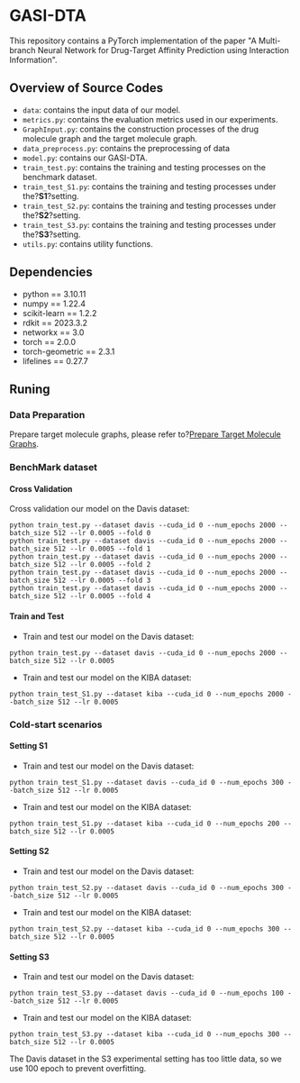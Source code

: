# GASI-DTA

This repository contains a PyTorch implementation of the paper "A Multi-branch Neural Network for Drug-Target Affinity Prediction using Interaction Information".

## Overview of Source Codes

- `data`: contains the input data of our model.
- `metrics.py`: contains the evaluation metrics used in our experiments.
- `GraphInput.py`: contains the construction processes of  the drug molecule graph and the target molecule graph.
- `data_preprocess.py`: contains the preprocessing of data 
- `model.py`: contains our GASI-DTA.
- `train_test.py`: contains the training and testing processes on the benchmark dataset.
- `train_test_S1.py`: contains the training and testing processes under the?**S1**?setting.
- `train_test_S2.py`: contains the training and testing processes under the?**S2**?setting.
- `train_test_S3.py`: contains the training and testing processes under the?**S3**?setting.
- `utils.py`: contains utility functions.

## Dependencies

- python == 3.10.11
- numpy == 1.22.4
- scikit-learn == 1.2.2
- rdkit == 2023.3.2
- networkx == 3.0
- torch == 2.0.0
- torch-geometric == 2.3.1
- lifelines == 0.27.7

## Runing

### Data Preparation

Prepare target molecule graphs, please refer to?[Prepare Target Molecule Graphs](https://github.com/Xiaolin-Yang-S/GASI-DTA/blob/main/source/data/README.md#prepare-target-molecule-graphs).

### BenchMark dataset

#### Cross Validation

Cross validation our model on the Davis dataset:

```shell
python train_test.py --dataset davis --cuda_id 0 --num_epochs 2000 --batch_size 512 --lr 0.0005 --fold 0
python train_test.py --dataset davis --cuda_id 0 --num_epochs 2000 --batch_size 512 --lr 0.0005 --fold 1
python train_test.py --dataset davis --cuda_id 0 --num_epochs 2000 --batch_size 512 --lr 0.0005 --fold 2
python train_test.py --dataset davis --cuda_id 0 --num_epochs 2000 --batch_size 512 --lr 0.0005 --fold 3
python train_test.py --dataset davis --cuda_id 0 --num_epochs 2000 --batch_size 512 --lr 0.0005 --fold 4

```

#### Train and Test

- Train and test our model on the Davis dataset:
    
```shell
python train_test.py --dataset davis --cuda_id 0 --num_epochs 2000 --batch_size 512 --lr 0.0005 
```
    
- Train and test our model on the KIBA dataset:
    
```shell
python train_test_S1.py --dataset kiba --cuda_id 0 --num_epochs 2000 --batch_size 512 --lr 0.0005 

```

### Cold-start scenarios
#### Setting S1
- Train and test our model on the Davis dataset:
    
```shell
python train_test_S1.py --dataset davis --cuda_id 0 --num_epochs 300 --batch_size 512 --lr 0.0005 
```
    
- Train and test our model on the KIBA dataset:
    
```shell
python train_test_S1.py --dataset kiba --cuda_id 0 --num_epochs 200 --batch_size 512 --lr 0.0005 
```
    


#### Setting S2
- Train and test our model on the Davis dataset:
    
```shell
python train_test_S2.py --dataset davis --cuda_id 0 --num_epochs 300 --batch_size 512 --lr 0.0005 
 ```
    
- Train and test our model on the KIBA dataset:
    
```shell
python train_test_S2.py --dataset kiba --cuda_id 0 --num_epochs 300 --batch_size 512 --lr 0.0005 
```   
#### Setting S3
- Train and test our model on the Davis dataset:
    
```shell
python train_test_S3.py --dataset davis --cuda_id 0 --num_epochs 100 --batch_size 512 --lr 0.0005 
```
    
- Train and test our model on the KIBA dataset:
    
```shell
python train_test_S3.py --dataset kiba --cuda_id 0 --num_epochs 300 --batch_size 512 --lr 0.0005 
```
The Davis dataset in the S3 experimental setting has too little data, so we use 100 epoch to prevent overfitting.
